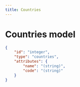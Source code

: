 ```yaml
---
title: Countries
---
```


# Countries model

```json
{
    "id": "integer",
    "type": "countries",
    "attributes": {
        "name": "(string)",
        "code": "(string)"
    }
}
```